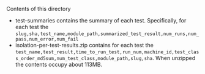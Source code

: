 Contents of this directory
- test-summaries contains the summary of each test. Specifically, for each test the `slug,sha,test_name,module_path,summarized_test_result,num_runs,num_pass,num_error,num_fail`
- isolation-per-test-results.zip contains for each test the `test_name,test_result,time_to_run_test,run_num,machine_id,test_class_order_md5sum,num_test_class,module_path,slug,sha`. When unzipped the contents occupy about 113MB.
